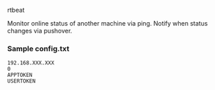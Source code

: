 rtbeat

Monitor online status of another machine via ping. Notify when status changes via pushover.

### Sample config.txt
```
192.168.XXX.XXX
0
APPTOKEN
USERTOKEN
```
